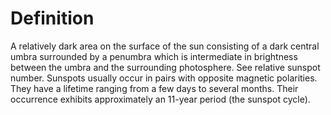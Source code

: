 # Definition

A relatively dark area on the surface of the sun consisting of a dark
central umbra surrounded by a penumbra which is intermediate in
brightness between the umbra and the surrounding photosphere. See
relative sunspot number. Sunspots usually occur in pairs with opposite
magnetic polarities. They have a lifetime ranging from a few days to
several months. Their occurrence exhibits approximately an 11-year
period (the sunspot cycle).
